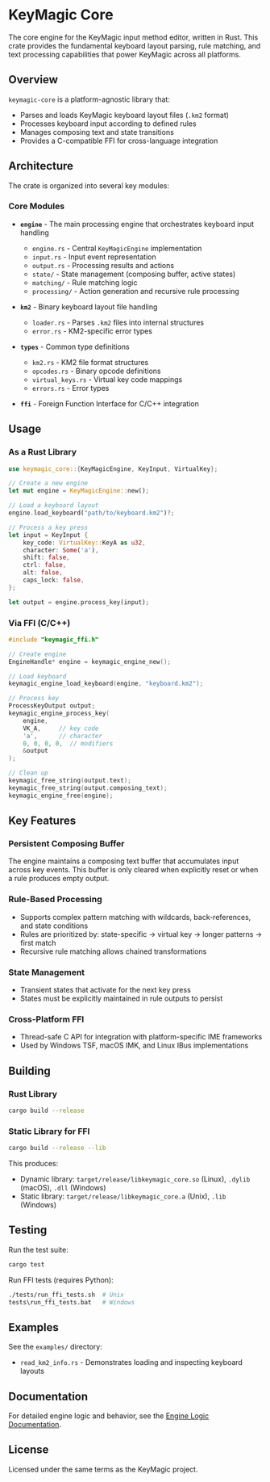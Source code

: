 # KeyMagic Core

The core engine for the KeyMagic input method editor, written in Rust. This crate provides the fundamental keyboard layout parsing, rule matching, and text processing capabilities that power KeyMagic across all platforms.

## Overview

`keymagic-core` is a platform-agnostic library that:
- Parses and loads KeyMagic keyboard layout files (`.km2` format)
- Processes keyboard input according to defined rules
- Manages composing text and state transitions
- Provides a C-compatible FFI for cross-language integration

## Architecture

The crate is organized into several key modules:

### Core Modules

- **`engine`** - The main processing engine that orchestrates keyboard input handling
  - `engine.rs` - Central `KeyMagicEngine` implementation
  - `input.rs` - Input event representation
  - `output.rs` - Processing results and actions
  - `state/` - State management (composing buffer, active states)
  - `matching/` - Rule matching logic
  - `processing/` - Action generation and recursive rule processing

- **`km2`** - Binary keyboard layout file handling
  - `loader.rs` - Parses `.km2` files into internal structures
  - `error.rs` - KM2-specific error types

- **`types`** - Common type definitions
  - `km2.rs` - KM2 file format structures
  - `opcodes.rs` - Binary opcode definitions
  - `virtual_keys.rs` - Virtual key code mappings
  - `errors.rs` - Error types

- **`ffi`** - Foreign Function Interface for C/C++ integration

## Usage

### As a Rust Library

```rust
use keymagic_core::{KeyMagicEngine, KeyInput, VirtualKey};

// Create a new engine
let mut engine = KeyMagicEngine::new();

// Load a keyboard layout
engine.load_keyboard("path/to/keyboard.km2")?;

// Process a key press
let input = KeyInput {
    key_code: VirtualKey::KeyA as u32,
    character: Some('a'),
    shift: false,
    ctrl: false,
    alt: false,
    caps_lock: false,
};

let output = engine.process_key(input);
```

### Via FFI (C/C++)

```c
#include "keymagic_ffi.h"

// Create engine
EngineHandle* engine = keymagic_engine_new();

// Load keyboard
keymagic_engine_load_keyboard(engine, "keyboard.km2");

// Process key
ProcessKeyOutput output;
keymagic_engine_process_key(
    engine, 
    VK_A,     // key code
    'a',      // character
    0, 0, 0, 0,  // modifiers
    &output
);

// Clean up
keymagic_free_string(output.text);
keymagic_free_string(output.composing_text);
keymagic_engine_free(engine);
```

## Key Features

### Persistent Composing Buffer
The engine maintains a composing text buffer that accumulates input across key events. This buffer is only cleared when explicitly reset or when a rule produces empty output.

### Rule-Based Processing
- Supports complex pattern matching with wildcards, back-references, and state conditions
- Rules are prioritized by: state-specific → virtual key → longer patterns → first match
- Recursive rule matching allows chained transformations

### State Management
- Transient states that activate for the next key press
- States must be explicitly maintained in rule outputs to persist

### Cross-Platform FFI
- Thread-safe C API for integration with platform-specific IME frameworks
- Used by Windows TSF, macOS IMK, and Linux IBus implementations

## Building

### Rust Library
```bash
cargo build --release
```

### Static Library for FFI
```bash
cargo build --release --lib
```

This produces:
- Dynamic library: `target/release/libkeymagic_core.so` (Linux), `.dylib` (macOS), `.dll` (Windows)
- Static library: `target/release/libkeymagic_core.a` (Unix), `.lib` (Windows)

## Testing

Run the test suite:
```bash
cargo test
```

Run FFI tests (requires Python):
```bash
./tests/run_ffi_tests.sh  # Unix
tests\run_ffi_tests.bat   # Windows
```

## Examples

See the `examples/` directory:
- `read_km2_info.rs` - Demonstrates loading and inspecting keyboard layouts

## Documentation

For detailed engine logic and behavior, see the [Engine Logic Documentation](ENGINE_LOGIC.md).

## License

Licensed under the same terms as the KeyMagic project.